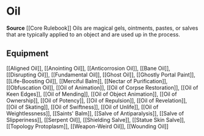 ﻿---
id: '121'
name: Oil
rarity: Common
source: '[[DATABASE/source/Core Rulebook|Core Rulebook]]'
trait:
- Oil
type: Trait

---
# Oil

**Source** [[Core Rulebook]] 
Oils are magical gels, ointments, pastes, or salves that are typically applied to an object and are used up in the process.

## Equipment

[[Aligned Oil]], [[Anointing Oil]], [[Anticorrosion Oil]], [[Bane Oil]], [[Disrupting Oil]], [[Fundamental Oil]], [[Ghost Oil]], [[Ghostly Portal Paint]], [[Life-Boosting Oil]], [[Merciful Balm]], [[Nectar of Purification]], [[Obfuscation Oil]], [[Oil of Animation]], [[Oil of Corpse Restoration]], [[Oil of Keen Edges]], [[Oil of Mending]], [[Oil of Object Animation]], [[Oil of Ownership]], [[Oil of Potency]], [[Oil of Repulsion]], [[Oil of Revelation]], [[Oil of Skating]], [[Oil of Swiftness]], [[Oil of Unlife]], [[Oil of Weightlessness]], [[Saints' Balm]], [[Salve of Antiparalysis]], [[Salve of Slipperiness]], [[Serpent Oil]], [[Shielding Salve]], [[Statue Skin Salve]], [[Topology Protoplasm]], [[Weapon-Weird Oil]], [[Wounding Oil]]